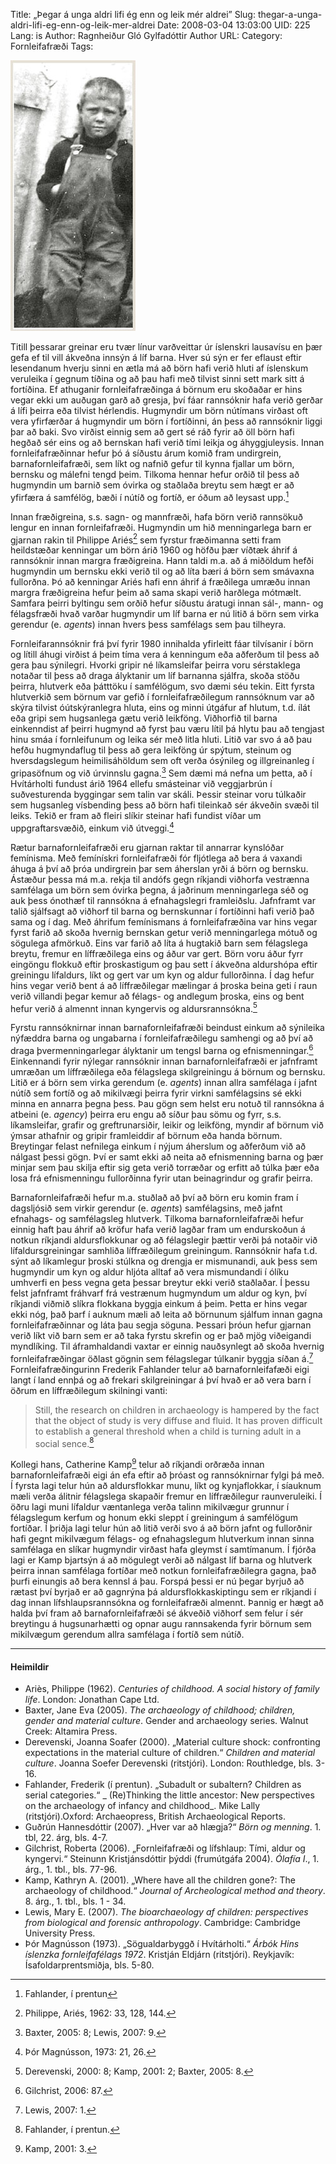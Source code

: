 Title: „Þegar á unga aldri lifi ég enn og leik mér aldrei” 
Slug: thegar-a-unga-aldri-lifi-eg-enn-og-leik-mer-aldrei
Date: 2008-03-04 13:03:00
UID: 225
Lang: is
Author: Ragnheiður Gló Gylfadóttir
Author URL: 
Category: Fornleifafræði
Tags: 

![Barn](527.jpg)

Titill þessarar greinar eru tvær línur varðveittar úr íslenskri lausavísu en þær gefa ef til vill ákveðna innsýn á líf barna. Hver sú sýn er fer eflaust eftir lesendanum hverju sinni en ætla má að börn hafi verið hluti af íslenskum veruleika í gegnum tíðina og að þau hafi með tilvist sinni sett mark sitt á fortíðina. Ef athuganir fornleifafræðinga á börnum eru skoðaðar er hins vegar ekki um auðugan garð að gresja, því fáar rannsóknir hafa verið gerðar á lífi þeirra eða tilvist hérlendis. Hugmyndir um börn nútímans virðast oft vera yfirfærðar á hugmyndir um börn í fortíðinni, án þess að rannsóknir liggi þar að baki. Svo virðist einnig sem að gert sé ráð fyrir að öll börn hafi hegðað sér eins og að bernskan hafi verið tími leikja og áhyggjuleysis. Innan fornleifafræðinnar hefur þó á síðustu árum komið fram undirgrein, barnafornleifafræði, sem líkt og nafnið gefur til kynna fjallar um börn, bernsku og málefni tengd þeim. Tilkoma hennar hefur orðið til þess að hugmyndin um barnið sem óvirka og staðlaða  breytu sem hægt er að yfirfæra á samfélög, bæði í nútíð og fortíð, er óðum að leysast upp.[^2] 

Innan fræðigreina, s.s. sagn- og mannfræði, hafa börn verið rannsökuð lengur en innan fornleifafræði. Hugmyndin um hið menningarlega barn er gjarnan rakin til Philippe Ariés[^3]  sem fyrstur fræðimanna setti fram heildstæðar kenningar um börn árið 1960 og höfðu þær víðtæk áhrif á rannsóknir innan margra fræðigreina. Hann taldi m.a. að á miðöldum hefði hugmyndin um bernsku ekki verið til og að líta bæri á börn sem smávaxna fullorðna. Þó að kenningar Ariés hafi enn áhrif á fræðilega umræðu innan margra fræðigreina hefur þeim að sama skapi verið harðlega mótmælt. Samfara þeirri byltingu sem orðið hefur síðustu áratugi innan sál-, mann- og félagsfræði hvað varðar hugmyndir um líf barna er nú litið á börn sem virka gerendur (e. _agents_) innan hvers þess samfélags sem þau tilheyra.

Fornleifarannsóknir frá því fyrir 1980 innihalda yfirleitt fáar tilvísanir í börn og lítill áhugi virðist á þeim tíma vera á kenningum eða aðferðum til þess að gera þau sýnilegri. Hvorki gripir né líkamsleifar þeirra voru sérstaklega notaðar til þess að draga ályktanir um líf barnanna sjálfra, skoða stöðu þeirra, hlutverk eða þátttöku í samfélögum, svo dæmi séu tekin. Eitt fyrsta hlutverkið sem börnum var gefið í fornleifafræðilegum rannsóknum var að skýra tilvist óútskýranlegra hluta, eins og minni útgáfur af hlutum, t.d. ílát eða gripi sem hugsanlega gætu verið leikföng. Viðhorfið til barna einkenndist af þeirri hugmynd að fyrst þau væru lítil þá hlytu þau að tengjast hinu smáa í fornleifunum og leika sér með litla hluti. Litið var svo á að þau hefðu hugmyndaflug til þess að gera leikföng úr spýtum, steinum og hversdagslegum heimilisáhöldum sem oft verða ósýnileg og illgreinanleg í gripasöfnum og við úrvinnslu gagna.[^4]  Sem dæmi má nefna um þetta, að í Hvítárholti fundust árið 1964 ellefu smásteinar við veggjarbrún í suðvesturenda byggingar sem talin var skáli. Þessir steinar voru túlkaðir sem hugsanleg vísbending þess að börn hafi tileinkað sér ákveðin svæði til leiks. Tekið er fram að fleiri slíkir steinar hafi fundist víðar um uppgraftarsvæðið, einkum við útveggi.[^5] 

Rætur barnafornleifafræði eru gjarnan raktar til annarrar kynslóðar femínisma. Með femínískri fornleifafræði fór fljótlega að bera á vaxandi áhuga á því að þróa undirgrein þar sem áherslan yrði á börn og bernsku. Ástæður þessa má m.a. rekja til andófs gegn ríkjandi viðhorfa vestrænna samfélaga um börn sem óvirka þegna, á jaðrinum menningarlega séð og auk þess ónothæf til rannsókna á efnahagslegri framleiðslu. Jafnframt var talið sjálfsagt að viðhorf til barna og bernskunnar í fortíðinni hafi verið það sama og í dag. Með áhrifum femínismans á fornleifafræðina var hins vegar fyrst farið að skoða hvernig bernskan getur verið menningarlega mótuð og sögulega afmörkuð. Eins var farið að líta á hugtakið barn sem félagslega breytu, fremur en líffræðilega eins og áður var gert. Börn voru áður fyrr eingöngu flokkuð eftir þroskastigum og þau sett í ákveðna aldurshópa eftir greiningu lífaldurs, líkt og gert var um kyn og aldur fullorðinna. Í dag hefur hins vegar verið bent á að líffræðilegar mælingar á þroska beina geti í raun verið villandi þegar kemur að félags- og andlegum þroska, eins og bent hefur verið á almennt innan kyngervis og aldursrannsókna.[^6] 

Fyrstu rannsóknirnar innan barnafornleifafræði beindust einkum að sýnileika nýfæddra barna og ungabarna í fornleifafræðilegu samhengi og að því að draga þvermenningarlegar ályktanir um tengsl barna og efnismenningar.[^7]  Einkennandi fyrir nýlegar rannsóknir innan barnafornleifafræði er jafnframt umræðan um líffræðilega eða félagslega skilgreiningu á börnum og bernsku. Litið er á börn sem virka gerendum (e. _agents_) innan allra samfélaga í jafnt nútíð sem fortíð og að mikilvægi þeirra fyrir virkni samfélagsins sé ekki minna en annarra þegna þess. Þau gögn sem helst eru notuð til rannsókna á atbeini (e. _agency_) þeirra eru engu að síður þau sömu og fyrr, s.s. líkamsleifar, grafir og greftrunarsiðir, leikir og leikföng, myndir af börnum við ýmsar athafnir og gripir framleiddir af börnum eða handa börnum. Breytingar felast nefnilega einkum í nýjum áherslum og aðferðum við að nálgast þessi gögn. Því er samt ekki að neita að efnismenning barna og þær minjar sem þau skilja eftir sig geta verið torræðar og erfitt að túlka þær eða losa frá efnismenningu fullorðinna fyrir utan beinagrindur og grafir þeirra. 

Barnafornleifafræði hefur m.a. stuðlað að því að börn eru komin fram í dagsljósið sem virkir gerendur (e. _agents_) samfélagsins, með jafnt efnahags- og samfélagsleg hlutverk. Tilkoma barnafornleifafræði hefur einnig haft þau áhrif að kröfur hafa verið lagðar fram um endurskoðun á notkun ríkjandi aldursflokkunar og að félagslegir þættir verði þá notaðir við lífaldursgreiningar samhliða líffræðilegum greiningum. Rannsóknir hafa t.d. sýnt að líkamlegur þroski stúlkna og drengja er mismunandi, auk þess sem hugmyndir um kyn og aldur hljóta alltaf að vera mismundandi í ólíku umhverfi en þess vegna geta þessar breytur ekki verið staðlaðar. Í þessu felst jafnframt fráhvarf frá vestrænum hugmyndum um aldur og kyn, því ríkjandi viðmið slíkra flokkana byggja einkum á þeim. Þetta er hins vegar ekki nóg, það þarf í auknum mæli að leita að börnunum sjálfum innan gagna fornleifafræðinnar og láta þau segja söguna. Þessari þróun hefur gjarnan verið líkt við barn sem er að taka fyrstu skrefin og er það mjög viðeigandi myndlíking. Til áframhaldandi vaxtar er einnig nauðsynlegt að skoða hvernig fornleifafræðingar öðlast gögnin sem félagslegar túlkanir byggja síðan á.[^8]  Fornleifafræðingurinn Frederik Fahlander telur að barnafornleifafæði eigi langt í land ennþá og að frekari skilgreiningar á því hvað er að vera barn í öðrum en líffræðilegum skilningi vanti:

> Still, the research on children in archaeology is hampered by the fact that the object of study is very diffuse and fluid. It has proven difficult to establish a general threshold when a child is turning adult in a social sence.[^9]

Kollegi hans, Catherine Kamp[^10]  telur að ríkjandi orðræða innan barnafornleifafræði eigi án efa eftir að þróast og rannsóknirnar fylgi þá með. Í fyrsta lagi telur hún að aldursflokkar munu, líkt og kynjaflokkar, í síauknum mæli verða álitnir félagslega skapaðir fremur en líffræðilegur raunveruleiki. Í öðru lagi muni lífaldur væntanlega verða talinn mikilvægur grunnur í félagslegum kerfum og honum ekki sleppt í greiningum á samfélögum fortíðar. Í þriðja lagi telur hún að litið verði svo á að börn jafnt og fullorðnir hafi gegnt mikilvægum félags- og efnahagslegum hlutverkum innan sinna samfélaga en slíkar hugmyndir virðast hafa gleymst í samtímanum. Í fjórða lagi er Kamp bjartsýn á að mögulegt verði að nálgast líf barna og hlutverk þeirra innan samfélaga fortíðar með notkun fornleifafræðilegra gagna, það þurfi einungis að bera kennsl á þau. Forspá þessi er nú þegar byrjuð að rætast því byrjað er að gagnrýna þá aldursflokkaskiptingu sem er ríkjandi í dag innan lífshlaupsrannsókna og fornleifafræði almennt. Þannig er hægt að halda því fram að barnafornleifafræði sé ákveðið viðhorf sem felur í sér breytingu á hugsunarhætti og opnar augu rannsakenda fyrir börnum sem mikilvægum gerendum allra samfélaga í fortíð sem nútíð.

----

#### Heimildir

* Ariès, Philippe (1962). _Centuries of childhood. A social history of family life_. London: Jonathan Cape Ltd.
* Baxter, Jane Eva (2005). _The archaeology of childhood; children, gender and material culture_. Gender and archaeology series. Walnut Creek: Altamira Press.
* Derevenski, Joanna Soafer (2000). „Material culture shock: confronting expectations in the material culture of children.“ _Children and material culture_. Joanna Soefer Derevenski (ritstjóri). London: Routhledge, bls. 3-16. 
* Fahlander, Frederik (í prentun). „Subadult or subaltern? Children as serial categories.“ _ (Re)Thinking the little ancestor: New perspectives on the archaeology of infancy and childhood_. Mike Lally (ritstjóri).Oxford: Archaeopress, British  Archaeological Reports.
* Guðrún Hannesdóttir (2007). „Hver var að hlægja?“ _Börn og menning_. 1. tbl, 22. árg, bls. 4-7.
* Gilchrist, Roberta (2006). „Fornleifafræði og lífshlaup: Tími, aldur og kyngervi.“ Steinunn Kristjánsdóttir þýddi (frumútgáfa 2004). _Ólafía I_., 1. árg., 1. tbl., bls. 77-96.
* Kamp, Kathryn A. (2001). „Where have all the children gone?: The archaeology of childhood.“ _Journal of Archeological method and theory_. 8. árg., 1. tbl., bls. 1 - 34.
* Lewis, Mary E. (2007). _The bioarchaeology af children: perspectives from biological and forensic anthropology_. Cambridge: Cambridge University Press.
* Þór Magnússon (1973). „Sögualdarbyggð í Hvítárholti.“ _Árbók Hins íslenzka fornleifafélags 1972_. Kristján Eldjárn (ritstjóri). Reykjavík: Ísafoldarprentsmiðja, bls. 5-80. 

[^1]: Guðrún Hannesdóttir, 2007: 5.
[^2]: Fahlander, í prentun
[^3]: Philippe, Ariés, 1962: 33, 128, 144.
[^4]: Baxter, 2005: 8; Lewis, 2007: 9.
[^5]: Þór Magnússon, 1973: 21, 26.
[^6]: Derevenski, 2000: 8; Kamp, 2001: 2; Baxter, 2005: 8.
[^7]: Gilchrist, 2006: 87.
[^8]: Lewis, 2007: 1.
[^9]: Fahlander, í prentun.
[^10]: Kamp, 2001: 3.

